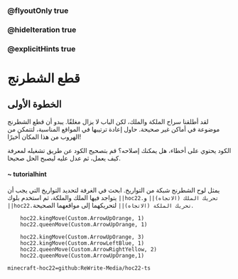 ### @flyoutOnly true
### @hideIteration true
### @explicitHints true


# قطع الشطرنج

## الخطوة الأولى
لقد أطلقنا سراح الملكة والملك، لكن الباب لا يزال مغلقًا. يبدو أن قطع الشطرنج موضوعة في أماكن غير صحيحة. حاول إعادة ترتيبها في المواقع المناسبة، لتتمكن من الهروب من هذا المكان أخيرًا!

الكود يحتوي على أخطاء، هل يمكنك إصلاحه؟ قم بتصحيح الكود عن طريق تشغيله لمعرفة كيف يعمل، ثم عدل عليه ليصبح الحل صحيحا.

#### ~ tutorialhint 
يمثل لوح الشطرنج شبكة من التواريخ. ابحث في الغرفة لتحديد التواريخ التي يجب أن يتواجد فيها الملك والملكة، ثم استخدم بلوك ``||hoc22.تحريك الملك (الاتجاه)||`` و ``||hoc22.تحريك الملكة (الاتجاه)||`` لتحريكهما إلى مواقعهما الصحيحة.

```ghost
    hoc22.kingMove(Custom.ArrowUpOrange, 1)
    hoc22.queenMove(Custom.ArrowUpOrange, 1)

```
```template
    hoc22.kingMove(Custom.ArrowUpOrange, 3)
    hoc22.kingMove(Custom.ArrowLeftBlue, 1)
    hoc22.queenMove(Custom.ArrowRightYellow, 2)
    hoc22.queenMove(Custom.ArrowUpOrange,1)          
```

```package
minecraft-hoc22=github:ReWrite-Media/hoc22-ts
```